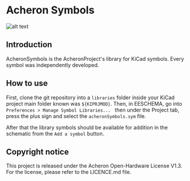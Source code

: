 # Acheron Symbols

![alt text](https://raw.githubusercontent.com/Gondolindrim/acheronLibrary/master/graphics/acheronReadme.png "Acheron Logo")

## Introduction

AcheronSymbols is the AcheronProject's library for KiCad symbols. Every symbol was independently developed.

## How to use

First, clone the git repository into a ``libraries`` folder inside your KiCad project main folder known was ``${KIPRJMOD}``. Then, in EESCHEMA, go into ``Preferences > Manage Symbol Libraries... `` then under the Project tab, press the plus sign and select the ``acheronSymbols.sym`` file.

After that the library symbols should be available for addition in the schematic from the ``Add a symbol`` button. 

## Copyright notice

This project is released under the Acheron Open-Hardware License V1.3. For the license, please refer to the LICENCE.md file.
